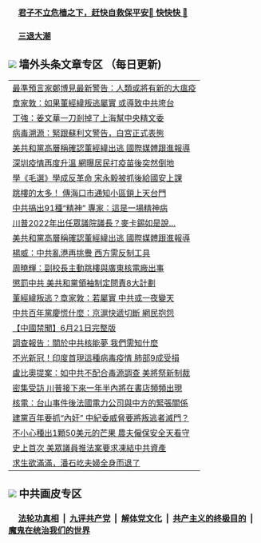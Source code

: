 
 ### &nbsp;&nbsp;&nbsp;&nbsp; [君子不立危樯之下，赶快自救保平安🍎 快快快 📩](https://github.com/pwgy/td/blob/master/README.md)

 ### &nbsp;&nbsp;&nbsp;&nbsp; [三退大潮](https://ww3.xkide.work/?key=zuuelqyfglsfjmgm&pin=65881581&ag=ogQuit&from=pw2) 

## <img src="https://img.icons8.com/cute-clipart/2x/circled-right.png"> 墙外头条文章专区 （每日更新)

<Table>
<tr><td colspan="2" align="left"><a href="https://wwc.cheuw.work/?ag=c1449879&key=kkpnxqzglkxtwqzb&from=pw2">最準預言家鄭博見最新警告：人類或將有新的大瘟疫
</a></td></tr>
<tr><td colspan="2" align="left"><a href="https://wwc.cheuw.work/?ag=c1449880&key=kkpnxqzglkxtwqzb&from=pw2">章家敦：如果董經緯叛逃屬實 或導致中共垮台
</a></td></tr>
<tr><td colspan="2" align="left"><a href="https://wwc.cheuw.work/?ag=c1449855&key=kkpnxqzglkxtwqzb&from=pw2">丁強：姜文華一刀剎掉了上海幫中央精文委
</a></td></tr>
<tr><td colspan="2" align="left"><a href="https://wwc.cheuw.work/?ag=c1449897&key=kkpnxqzglkxtwqzb&from=pw2">病毒溯源：緊跟蘇利文警告，白宮正式表態
</a></td></tr>
<tr><td colspan="2" align="left"><a href="https://wwc.cheuw.work/?ag=c1449874&key=kkpnxqzglkxtwqzb&from=pw2">美共和黨高層稱確認董經緯出逃 國際媒體跟進報導
</a></td></tr>
<tr><td colspan="2" align="left"><a href="https://wwc.cheuw.work/?ag=c1449877&key=kkpnxqzglkxtwqzb&from=pw2">深圳疫情再度升溫 網曝居民打疫苗後突然倒地
</a></td></tr>
<tr><td colspan="2" align="left"><a href="https://wwc.cheuw.work/?ag=c1449882&key=kkpnxqzglkxtwqzb&from=pw2">學《毛選》學成反革命 宋永毅被抓後給國安上課
</a></td></tr>
<tr><td colspan="2" align="left"><a href="https://wwc.cheuw.work/?ag=c1449872&key=kkpnxqzglkxtwqzb&from=pw2">跳樓的太多！ 傳海口市通知小區鎖上天台門
</a></td></tr>
<tr><td colspan="2" align="left"><a href="https://wwc.cheuw.work/?ag=c1449878&key=kkpnxqzglkxtwqzb&from=pw2">中共搞出91種“精神” 專家：這是一場精神病
</a></td></tr>
<tr><td colspan="2" align="left"><a href="https://wwc.cheuw.work/?ag=c1449876&key=kkpnxqzglkxtwqzb&from=pw2">川普2022年出任眾議院議長？麥卡錫如是說…
</a></td></tr>
<tr><td colspan="2" align="left"><a href="https://wwc.cheuw.work/?ag=c1449810&key=kkpnxqzglkxtwqzb&from=pw2">美共和黨高層稱確認董經緯出逃 國際媒體跟進報導
</a></td></tr>
<tr><td colspan="2" align="left"><a href="https://wwc.cheuw.work/?ag=c1449889&key=kkpnxqzglkxtwqzb&from=pw2">楊威：中共亂港再挑釁 西方需反制工具
</a></td></tr>
<tr><td colspan="2" align="left"><a href="https://wwc.cheuw.work/?ag=c1449890&key=kkpnxqzglkxtwqzb&from=pw2">周曉輝：副校長主動跳樓與廣東核電廠出事
</a></td></tr>
<tr><td colspan="2" align="left"><a href="https://wwc.cheuw.work/?ag=c1449873&key=kkpnxqzglkxtwqzb&from=pw2">懲罰中共 美共和黨領袖制定問責8大計劃
</a></td></tr>
<tr><td colspan="2" align="left"><a href="https://wwc.cheuw.work/?ag=c1449813&key=kkpnxqzglkxtwqzb&from=pw2">董經緯叛逃？章家敦：若屬實 中共或一夜變天
</a></td></tr>
<tr><td colspan="2" align="left"><a href="https://wwc.cheuw.work/?ag=c1449866&key=kkpnxqzglkxtwqzb&from=pw2">中共百年黨慶慌什麼：京滬快遞切斷 網民抱怨
</a></td></tr>
<tr><td colspan="2" align="left"><a href="https://wwc.cheuw.work/?ag=c1449785&key=kkpnxqzglkxtwqzb&from=pw2">【中國禁聞】6月21日完整版
</a></td></tr>
<tr><td colspan="2" align="left"><a href="https://wwc.cheuw.work/?ag=c1449845&key=kkpnxqzglkxtwqzb&from=pw2">調查報告：關於中共核能夢 我們需知什麼
</a></td></tr>
<tr><td colspan="2" align="left"><a href="https://wwc.cheuw.work/?ag=c1449844&key=kkpnxqzglkxtwqzb&from=pw2">不光新冠！印度首現這種病毒疫情 肺部9成受損
</a></td></tr>
<tr><td colspan="2" align="left"><a href="https://wwc.cheuw.work/?ag=c1449891&key=kkpnxqzglkxtwqzb&from=pw2">盧比奧提案：如中共不配合毒源調查 美將祭新制裁
</a></td></tr>
<tr><td colspan="2" align="left"><a href="https://wwc.cheuw.work/?ag=c1449795&key=kkpnxqzglkxtwqzb&from=pw2">密集受訪 川普接下來一年半內將在書店頻頻出現
</a></td></tr>
<tr><td colspan="2" align="left"><a href="https://wwc.cheuw.work/?ag=c1449794&key=kkpnxqzglkxtwqzb&from=pw2">核電：台山事件後法國電力公司與中方的緊張關係
</a></td></tr>
<tr><td colspan="2" align="left"><a href="https://wwc.cheuw.work/?ag=c1449869&key=kkpnxqzglkxtwqzb&from=pw2">建黨百年要抓“內奸” 中紀委威脅要將叛逃者滅門？
</a></td></tr>
<tr><td colspan="2" align="left"><a href="https://wwc.cheuw.work/?ag=c1449823&key=kkpnxqzglkxtwqzb&from=pw2">不小心種出1顆50美元的芒果 農夫僱保安全天看守
</a></td></tr>
<tr><td colspan="2" align="left"><a href="https://wwc.cheuw.work/?ag=c1449789&key=kkpnxqzglkxtwqzb&from=pw2">史上首次 美眾議員推法案要求凍結中共資產
</a></td></tr>
<tr><td colspan="2" align="left"><a href="https://wwc.cheuw.work/?ag=c1449868&key=kkpnxqzglkxtwqzb&from=pw2">求生欲滿滿，潘石屹夫婦全身而退了
</a></td></tr>

 </Table>

 ## <img src="https://img.icons8.com/cute-clipart/2x/circled-right.png"> 中共画皮专区
 ### &nbsp;&nbsp;&nbsp;&nbsp; [法轮功真相](https://github.com/begood0513/basic/blob/master/README.md) &nbsp;|&nbsp; [九评共产党](https://github.com/begood0513/9ping.md/blob/master/README.md) &nbsp;|&nbsp; [解体党文化](https://github.com/begood0513/jtdwh.md/blob/master/README.md)   &nbsp;|&nbsp; [共产主义的终极目的](https://github.com/begood0513/gczydzjmd.md/blob/master/README.md) &nbsp;|&nbsp; [魔鬼在统治我们的世界](https://github.com/begood0513/gczydzjmd.md/blob/master/README.md) 
